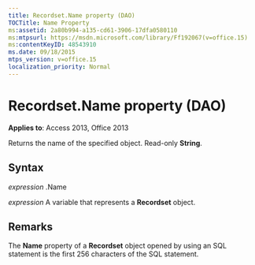 ```yaml
---
title: Recordset.Name property (DAO)
TOCTitle: Name Property
ms:assetid: 2a80b994-a135-cd61-3906-17dfa0580110
ms:mtpsurl: https://msdn.microsoft.com/library/Ff192067(v=office.15)
ms:contentKeyID: 48543910
ms.date: 09/18/2015
mtps_version: v=office.15
localization_priority: Normal
---
```


# Recordset.Name property (DAO)


**Applies to**: Access 2013, Office 2013

Returns the name of the specified object. Read-only **String**.

## Syntax

*expression* .Name

*expression* A variable that represents a **Recordset** object.

## Remarks

The **Name** property of a **Recordset** object opened by using an SQL statement is the first 256 characters of the SQL statement.

